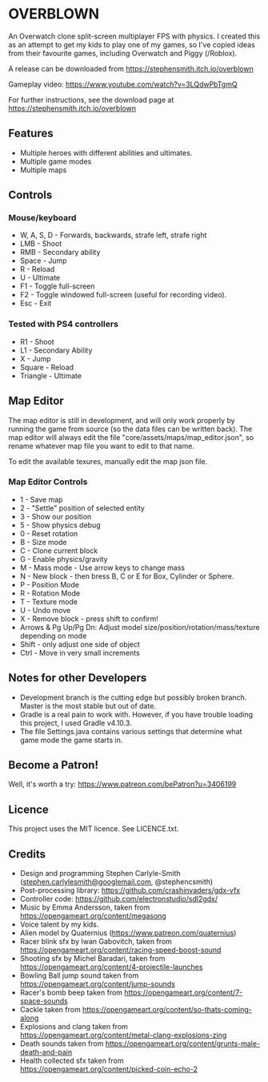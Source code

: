 # OVERBLOWN

An Overwatch clone split-screen multiplayer FPS with physics.  I created this as an attempt to get my kids to play one of my games, so I've copied ideas from their favourite games, including Overwatch and Piggy (/Roblox).

A release can be downloaded from https://stephensmith.itch.io/overblown

Gameplay video: https://www.youtube.com/watch?v=3LQdwPbTgmQ

For further instructions, see the download page at https://stephensmith.itch.io/overblown


## Features
* Multiple heroes with different abilities and ultimates.
* Multiple game modes
* Multiple maps


## Controls

### Mouse/keyboard
* W, A, S, D - Forwards, backwards, strafe left, strafe right
* LMB - Shoot
* RMB - Secondary ability
* Space - Jump
* R - Reload
* U - Ultimate
* F1 - Toggle full-screen
* F2 - Toggle windowed full-screen (useful for recording video).
* Esc - Exit


### Tested with PS4 controllers
* R1 - Shoot
* L1 - Secondary Ability
* X - Jump
* Square - Reload
* Triangle - Ultimate


## Map Editor
The map editor is still in development, and will only work properly by running the game from source (so the data files can be written back).  The map editor will always edit the file "core/assets/maps/map_editor.json", so rename whatever map file you want to edit to that name.

To edit the available texures, manually edit the map json file.

### Map Editor Controls
* 1 - Save map
* 2 - "Settle" position of selected entity
* 3 - Show our position
* 5 - Show physics debug
* 0 - Reset rotation
* B - Size mode
* C - Clone current block
* G - Enable physics/gravity
* M - Mass mode - Use arrow keys to change mass
* N - New block - then bress B, C or E for Box, Cylinder or Sphere.
* P - Position Mode
* R - Rotation Mode
* T - Texture mode
* U - Undo move
* X - Remove block - press shift to confirm!
* Arrows & Pg Up/Pg Dn: Adjust model size/position/rotation/mass/texture depending on mode
* Shift - only adjust one side of object
* Ctrl - Move in very small increments


## Notes for other Developers
* Development branch is the cutting edge but possibly broken branch.  Master is the most stable but out of date.
* Gradle is a real pain to work with.  However, if you have trouble loading this project, I used Gradle v4.10.3.
* The file Settings.java contains various settings that determine what game mode the game starts in.


## Become a Patron!
Well, it's worth a try: https://www.patreon.com/bePatron?u=3406199


## Licence
This project uses the MIT licence.  See LICENCE.txt.


## Credits
* Design and programming Stephen Carlyle-Smith (stephen.carlylesmith@googlemail.com, @stephencsmith)
* Post-processing library: https://github.com/crashinvaders/gdx-vfx
* Controller code: https://github.com/electronstudio/sdl2gdx/
* Music by Emma Andersson, taken from https://opengameart.org/content/megasong
* Voice talent by my kids.
* Alien model by Quaternius (https://www.patreon.com/quaternius)
* Racer blink sfx by Iwan Gabovitch, taken from https://opengameart.org/content/racing-speed-boost-sound
* Shooting sfx by Michel Baradari, taken from https://opengameart.org/content/4-projectile-launches
* Bowling Ball jump sound taken from https://opengameart.org/content/jump-sounds
* Racer's bomb beep taken from https://opengameart.org/content/7-space-sounds
* Cackle taken from https://opengameart.org/content/so-thats-coming-along
* Explosions and clang taken from https://opengameart.org/content/metal-clang-explosions-zing
* Death sounds taken from https://opengameart.org/content/grunts-male-death-and-pain
* Health collected sfx taken from https://opengameart.org/content/picked-coin-echo-2


